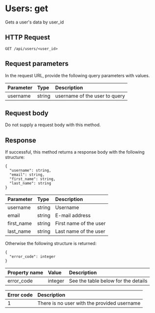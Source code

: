 # Users: get

Gets a user's data by user_id

## HTTP Request

```text
GET /api/users/<user_id>
```

## Request parameters

In the request URL, provide the following query parameters with values.

| Parameter | Type   | Description                   |
|:----------|:-------|:------------------------------|
| username  | string | username of the user to query |

## Request body

Do not supply a request body with this method.

## Response

If successful, this method returns a response body with the following structure:

```text
{
  "username": string,
  "email": string,
  "first_name": string,
  "last_name": string
}
```

| Parameter  | Type   | Description            |
|:-----------|:-------|:-----------------------|
| username   | string | Username               |
| email      | string | E-mail address         |
| first_name | string | First name of the user |
| last_name  | string | Last name of the user  |

Otherwise the following structure is returned:

```text
{
  "error_code": integer
}
```

| Property name | Value   | Description                         |
|:--------------|:--------|:------------------------------------|
| error_code     | integer | See the table below for the details |

| Error code | Description                                 |
|:-----------|:--------------------------------------------|
| 1          | There is no user with the provided username |
